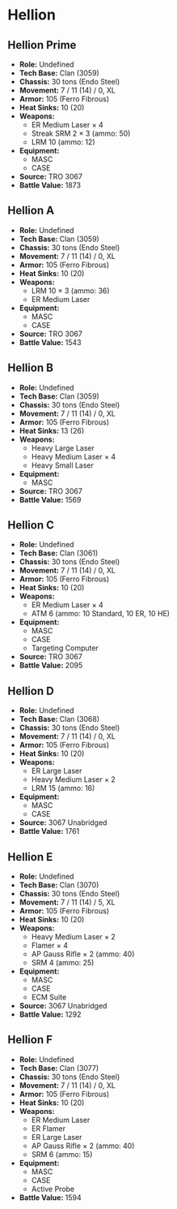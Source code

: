 # Hellion
## Hellion Prime
- **Role:** Undefined
- **Tech Base:** Clan (3059)
- **Chassis:** 30 tons (Endo Steel)
- **Movement:** 7 / 11 (14) / 0, XL
- **Armor:** 105 (Ferro Fibrous)
- **Heat Sinks:** 10 (20)
- **Weapons:**
  - ER Medium Laser × 4
  - Streak SRM 2 × 3 (ammo: 50)
  - LRM 10 (ammo: 12)
- **Equipment:**
  - MASC
  - CASE
- **Source:** TRO 3067
- **Battle Value:** 1873

## Hellion A
- **Role:** Undefined
- **Tech Base:** Clan (3059)
- **Chassis:** 30 tons (Endo Steel)
- **Movement:** 7 / 11 (14) / 0, XL
- **Armor:** 105 (Ferro Fibrous)
- **Heat Sinks:** 10 (20)
- **Weapons:**
  - LRM 10 × 3 (ammo: 36)
  - ER Medium Laser
- **Equipment:**
  - MASC
  - CASE
- **Source:** TRO 3067
- **Battle Value:** 1543

## Hellion B
- **Role:** Undefined
- **Tech Base:** Clan (3059)
- **Chassis:** 30 tons (Endo Steel)
- **Movement:** 7 / 11 (14) / 0, XL
- **Armor:** 105 (Ferro Fibrous)
- **Heat Sinks:** 13 (26)
- **Weapons:**
  - Heavy Large Laser
  - Heavy Medium Laser × 4
  - Heavy Small Laser
- **Equipment:**
  - MASC
- **Source:** TRO 3067
- **Battle Value:** 1569

## Hellion C
- **Role:** Undefined
- **Tech Base:** Clan (3061)
- **Chassis:** 30 tons (Endo Steel)
- **Movement:** 7 / 11 (14) / 0, XL
- **Armor:** 105 (Ferro Fibrous)
- **Heat Sinks:** 10 (20)
- **Weapons:**
  - ER Medium Laser × 4
  - ATM 6 (ammo: 10 Standard, 10 ER, 10 HE)
- **Equipment:**
  - MASC
  - CASE
  - Targeting Computer
- **Source:** TRO 3067
- **Battle Value:** 2095

## Hellion D
- **Role:** Undefined
- **Tech Base:** Clan (3068)
- **Chassis:** 30 tons (Endo Steel)
- **Movement:** 7 / 11 (14) / 0, XL
- **Armor:** 105 (Ferro Fibrous)
- **Heat Sinks:** 10 (20)
- **Weapons:**
  - ER Large Laser
  - Heavy Medium Laser × 2
  - LRM 15 (ammo: 16)
- **Equipment:**
  - MASC
  - CASE
- **Source:** 3067 Unabridged
- **Battle Value:** 1761

## Hellion E
- **Role:** Undefined
- **Tech Base:** Clan (3070)
- **Chassis:** 30 tons (Endo Steel)
- **Movement:** 7 / 11 (14) / 5, XL
- **Armor:** 105 (Ferro Fibrous)
- **Heat Sinks:** 10 (20)
- **Weapons:**
  - Heavy Medium Laser × 2
  - Flamer × 4
  - AP Gauss Rifle × 2 (ammo: 40)
  - SRM 4 (ammo: 25)
- **Equipment:**
  - MASC
  - CASE
  - ECM Suite
- **Source:** 3067 Unabridged
- **Battle Value:** 1292

## Hellion F
- **Role:** Undefined
- **Tech Base:** Clan (3077)
- **Chassis:** 30 tons (Endo Steel)
- **Movement:** 7 / 11 (14) / 0, XL
- **Armor:** 105 (Ferro Fibrous)
- **Heat Sinks:** 10 (20)
- **Weapons:**
  - ER Medium Laser
  - ER Flamer
  - ER Large Laser
  - AP Gauss Rifle × 2 (ammo: 40)
  - SRM 6 (ammo: 15)
- **Equipment:**
  - MASC
  - CASE
  - Active Probe
- **Battle Value:** 1594

